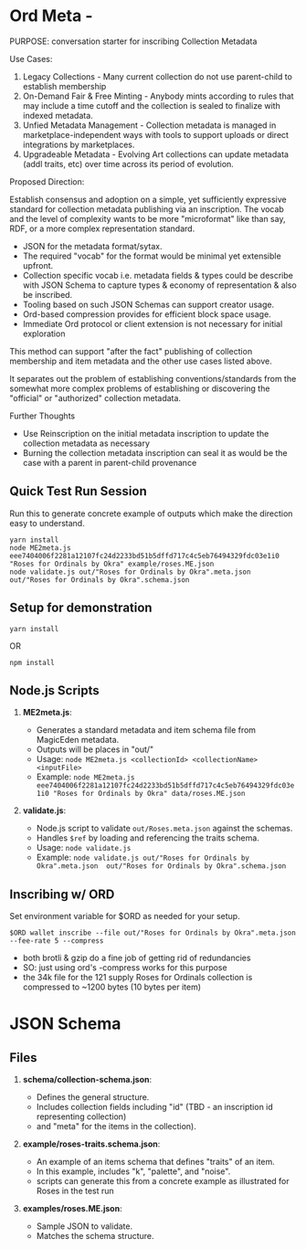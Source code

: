 

# Ord Meta -

PURPOSE: conversation starter for inscribing Collection Metadata

Use Cases:

1. Legacy Collections - Many current collection do not use parent-child to establish membership
2. On-Demand Fair & Free Minting - Anybody mints according to rules that may include a time cutoff and the collection is sealed to finalize with indexed metadata.
3. Unfied Metadata Management - Collection metadata is managed in marketplace-independent ways with tools to support uploads or direct integrations by marketplaces.
4. Upgradeable Metadata - Evolving Art collections can update metadata (addl traits, etc) over time across its period of evolution.

Proposed Direction:

Establish consensus and adoption on a simple, yet sufficiently expressive standard for collection metadata publishing via an inscription.
The vocab and the level of complexity wants to be more "microformat" like than say, RDF, or a more complex representation standard.

* JSON for the metadata format/sytax.
* The required "vocab" for the format would be minimal yet extensible upfront.
* Collection specific vocab i.e. metadata fields & types could be describe with JSON Schema to capture types & economy of representation & also be inscribed.
* Tooling based on such JSON Schemas can support creator usage.
* Ord-based compression provides for efficient block space usage.
* Immediate Ord protocol or client extension is not necessary for initial exploration

This method can support "after the fact" publishing of collection membership and item metadata and the other use cases listed above.

It separates out the problem of establishing conventions/standards from the somewhat more complex problems of establishing or discovering the "official" or "authorized" collection metadata.

Further Thoughts
* Use Reinscription on the initial metadata inscription to update the collection metadata as necessary
* Burning the collection metadata inscription can seal it as would be the case with a parent in parent-child provenance

## Quick Test Run Session

Run this to generate concrete example of outputs which make the direction easy to understand.

```
yarn install
node ME2meta.js eee7404006f2281a12107fc24d2233bd51b5dffd717c4c5eb76494329fdc03e1i0 "Roses for Ordinals by Okra" example/roses.ME.json
node validate.js out/"Roses for Ordinals by Okra".meta.json  out/"Roses for Ordinals by Okra".schema.json
```

## Setup for demonstration

`yarn install`

OR

`npm install`

## Node.js Scripts

1. **ME2meta.js**:
   - Generates a standard metadata and item schema file from MagicEden metadata.
   - Outputs will be places in "out/"
   - Usage: `node ME2meta.js <collectionId> <collectionName> <inputFile>`
   - Example: `node ME2meta.js eee7404006f2281a12107fc24d2233bd51b5dffd717c4c5eb76494329fdc03e1i0 "Roses for Ordinals by Okra" data/roses.ME.json`

2. **validate.js**:
   - Node.js script to validate `out/Roses.meta.json` against the schemas.
   - Handles `$ref` by loading and referencing the traits schema.
   - Usage: `node validate.js`
   - Example: `node validate.js out/"Roses for Ordinals by Okra".meta.json  out/"Roses for Ordinals by Okra".schema.json`



## Inscribing w/ ORD

Set environment variable for $ORD as needed for your setup.

`$ORD wallet inscribe --file out/"Roses for Ordinals by Okra".meta.json --fee-rate 5 --compress`

 - both brotli & gzip do a fine job of getting rid of redundancies
 - SO: just using ord's -compress works for this purpose
 - the 34k file for the 121 supply Roses for Ordinals collection is compressed to ~1200 bytes (10 bytes per item)


# JSON Schema

## Files

1. **schema/collection-schema.json**:
   - Defines the general structure.
   - Includes collection fields including "id" (TBD - an inscription id representing collection)
   - and "meta" for the items in the collection).

2. **example/roses-traits.schema.json**:
   - An example of an items schema that defines "traits" of an item.
   - In this example, includes "k", "palette", and "noise".
   - scripts can generate this from a concrete example as illustrated for Roses in the test run

3. **examples/roses.ME.json**:
   - Sample JSON to validate.
   - Matches the schema structure.
